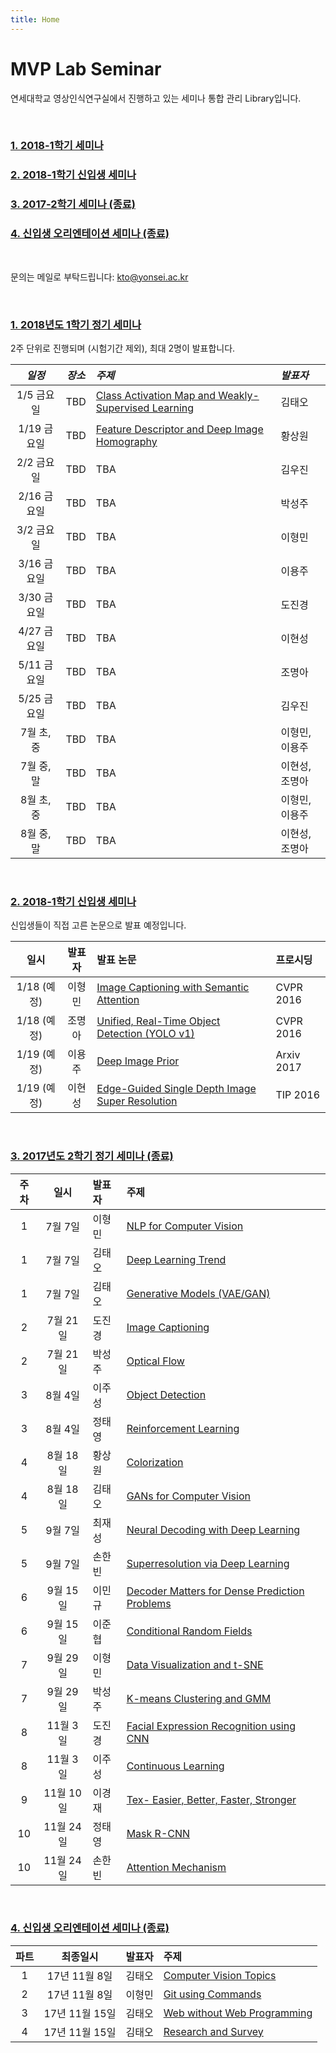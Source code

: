 ```yaml
---
title: Home
---
```


# MVP Lab Seminar

연세대학교 영상인식연구실에서 진행하고 있는 세미나 통합 관리 Library입니다.

<br>

### <a name="BACK"><a href="#NOW">1. 2018-1학기 세미나</a></a>
### <a href="#NEWB">2. 2018-1학기 신입생 세미나</a>
### <a href="#S172">3. 2017-2학기 세미나 (종료)</a>
### <a href="#FORNEW">4. 신입생 오리엔테이션 세미나 (종료)</a>

<br>

문의는 메일로 부탁드립니다: kto@yonsei.ac.kr

<br>

### <a name="NOW"><a href="#BACK">1. 2018년도 1학기 정기 세미나</a></a>

2주 단위로 진행되며 (시험기간 제외), 최대 2명이 발표합니다.

*일정* | *장소* | *주제* | *발표자*
:---: | :---: | :--- | :---
1/5 금요일 | TBD | [Class Activation Map and Weakly-Supervised Learning](post/teo18_1) | 김태오
1/19 금요일 | TBD | [Feature Descriptor and Deep Image Homography](post/hwang18_1) | 황상원
2/2 금요일 | TBD | TBA | 김우진
2/16 금요일 | TBD | TBA | 박성주
3/2 금요일 | TBD | TBA | 이형민
3/16 금요일 | TBD | TBA | 이용주
3/30 금요일 | TBD | TBA | 도진경
4/27 금요일 | TBD | TBA | 이현성
5/11 금요일 | TBD | TBA | 조명아
5/25 금요일 | TBD | TBA | 김우진
7월 초, 중 | TBD | TBA | 이형민, 이용주
7월 중, 말 | TBD | TBA | 이현성, 조명아
8월 초, 중 | TBD | TBA | 이형민, 이용주
8월 중, 말 | TBD | TBA | 이현성, 조명아

<br>

### <a name="NEWB"><a href="#BACK">2. 2018-1학기 신입생 세미나</a></a>

신입생들이 직접 고른 논문으로 발표 예정입니다.

**일시**  | **발표자** | **발표 논문** | **프로시딩**
:---: | :---: | :--- | :--- |
1/18 (예정) | 이형민 | [Image Captioning with Semantic Attention](https://arxiv.org/pdf/1603.03925.pdf) | CVPR 2016
1/18 (예정) | 조명아 | [Unified, Real-Time Object Detection (YOLO v1)](https://arxiv.org/pdf/1506.02640.pdf) | CVPR 2016
1/19 (예정) | 이용주 | [Deep Image Prior](https://arxiv.org/pdf/1711.10925.pdf) | Arxiv 2017
1/19 (예정) | 이현성 | [Edge-Guided Single Depth Image Super Resolution](http://www.clairexie.org/resources/TIP16.pdf) | TIP 2016

<br>

### <a name="S172"><a href="#BACK">3. 2017년도 2학기 정기 세미나 (종료)</a></a>

**주차**  | **일시** | **발표자** | **주제**
:---: | :---: | :--- | :--- |
1 | 7월 7일 | 이형민 | [NLP for Computer Vision](post/lhm1)
1 | 7월 7일 | 김태오 | [Deep Learning Trend](post/teo1)
1 | 7월 7일 | 김태오 | [Generative Models (VAE/GAN)](post/teo2)
2 | 7월 21일 | 도진경 | [Image Captioning](post/do1)
2 | 7월 21일 | 박성주 | [Optical Flow](post/park1)
3 | 8월 4일 | 이주성 | [Object Detection](post/ju1)
3 | 8월 4일 | 정태영 | [Reinforcement Learning](post/cty1)
4 | 8월 18일 | 황상원 | [Colorization](post/hwang1)
4 | 8월 18일 | 김태오 | [GANs for Computer Vision](post/teo3)
5 | 9월 7일 | 최재성 | [Neural Decoding with Deep Learning](post/choi1)
5 | 9월 7일 | 손한빈 | [Superresolution via Deep Learning](post/son1)
6 | 9월 15일 | 이민규 | [Decoder Matters for Dense Prediction Problems](post/kyu1)
6 | 9월 15일 | 이준협 | [Conditional Random Fields](post/jun1)
7 | 9월 29일 | 이형민 | [Data Visualization and t-SNE](post/lhm2)
7 | 9월 29일 | 박성주 | [K-means Clustering and GMM](post/park2)
8 | 11월 3일 | 도진경 | [Facial Expression Recognition using CNN](post/do2)
8 | 11월 3일 | 이주성 | [Continuous Learning](post/ju2)
9 | 11월 10일 | 이경재 | [Tex- Easier, Better, Faster, Stronger](post/kj1)
10 | 11월 24일 | 정태영 | [Mask R-CNN](post/cty2)
10 | 11월 24일 | 손한빈 | [Attention Mechanism](post/son2)

<br>

### <a name="FORNEW"><a href="#BACK">4. 신입생 오리엔테이션 세미나 (종료)</a></a>

**파트**  | **최종일시** | **발표자** | **주제**
:---: | :---: | :--- | :--- |
1 | 17년 11월 8일 | 김태오 | [Computer Vision Topics](post/teocvt)
2 | 17년 11월 8일 | 이형민 | [Git using Commands](post/hmgit)
3 | 17년 11월 15일 | 김태오 | [Web without Web Programming](post/teohugo)
4 | 17년 11월 15일 | 김태오 | [Research and Survey](post/teolab)

<br>
<br>
